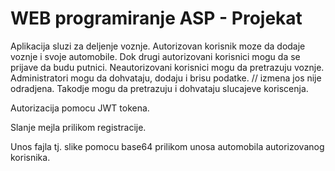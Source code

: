 
# WEB programiranje ASP - Projekat

Aplikacija sluzi za deljenje voznje. Autorizovan korisnik moze da dodaje voznje i svoje automobile. Dok drugi autorizovani korisnici mogu da se prijave da budu putnici. Neautorizovani korisnici mogu da pretrazuju voznje.
Administratori mogu da dohvataju, dodaju i brisu podatke. 
// izmena jos nije odradjena.
Takodje mogu da pretrazuju i dohvataju slucajeve koriscenja. 

Autorizacija pomocu JWT tokena.

Slanje mejla prilikom registracije.

Unos fajla tj. slike pomocu base64 prilikom unosa automobila autorizovanog korisnika.
